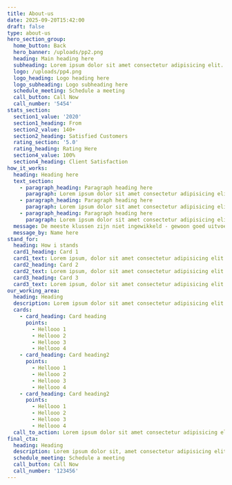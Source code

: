 ```yaml
---
title: About-us
date: 2025-09-20T15:42:00
draft: false
type: about-us
hero_section_group:
  home_button: Back
  hero_banner: /uploads/pp2.png
  heading: Main heading here
  subheading: Lorem ipsum dolor sit amet consectetur adipisicing elit. Voluptatibus nihil ducimus placeat laboriosam aspernatur temporibus autem nesciunt sint molestiae qui!
  logo: /uploads/pp4.png
  logo_heading: Logo heading here
  logo_subheading: Logo subheading here
  schedule_meeting: Schedule a meeting
  call_button: Call Now
  call_number: '5454'
stats_section:
  section1_value: '2020'
  section1_heading: From
  section2_value: 140+
  section2_heading: Satisfied Customers
  rating_section: '5.0'
  rating_heading: Rating Here
  section4_value: 100%
  section4_heading: Client Satisfaction
how_it_works:
  heading: Heading here
  text_section:
    - paragraph_heading: Paragraph heading here
      paragraph: Lorem ipsum dolor sit amet consectetur adipisicing elit. Assumenda, deleniti.
    - paragraph_heading: Paragraph heading here
      paragraph: Lorem ipsum dolor sit amet consectetur adipisicing elit. Assumenda, deleniti. adipisicing elit. Assumenda
    - paragraph_heading: Paragraph heading here
      paragraph: Lorem ipsum dolor sit amet consectetur adipisicing elit. Assumenda, deleniti.
  message: De meeste klussen zijn niet ingewikkeld - gewoon goed uitvoeren en netjes achterlaten.
  message_by: Name here
stand_for:
  heading: How i stands
  card1_heading: Card 1
  card1_text: Lorem ipsum, dolor sit amet consectetur adipisicing elit. Voluptates, ipsum!
  card2_heading: Card 2
  card2_text: Lorem ipsum, dolor sit amet consectetur adipisicing elit. Voluptates, ipsum2
  card3_heading: Card 3
  card3_text: Lorem ipsum, dolor sit amet consectetur adipisicing elit. Voluptates, ipsum3
our_working_area:
  heading: Heading
  description: Lorem ipsum dolor sit amet consectetur adipisicing elit. Expedita deserunt incidunt minus!
  cards:
    - card_heading: Card heading
      points:
        - Hellooo 1
        - Hellooo 2
        - Hellooo 3
        - Hellooo 4
    - card_heading: Card heading2
      points:
        - Hellooo 1
        - Hellooo 2
        - Hellooo 3
        - Hellooo 4
    - card_heading: Card heading2
      points:
        - Hellooo 1
        - Hellooo 2
        - Hellooo 3
        - Hellooo 4
  call_to_action: Lorem ipsum dolor sit amet consectetur adipisicing elit. Cumque, saepe.
final_cta:
  heading: Heading
  description: Lorem ipsum dolor sit, amet consectetur adipisicing elit. Autem, omnis
  schedule_meeting: Schedule a meeting
  call_button: Call Now
  call_number: '123456'
---
```



